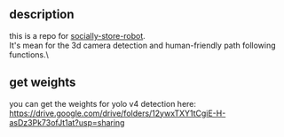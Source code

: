 ## description
this is a repo for [socially-store-robot](https://github.com/oocami35029287/socially-store-robot).\
It's mean for the 3d camera detection and human-friendly path following functions.\

## get weights
you can get the weights for yolo v4 detection here:\
https://drive.google.com/drive/folders/12ywxTXY1tCgiE-H-asDz3Pk73ofJt1at?usp=sharing
